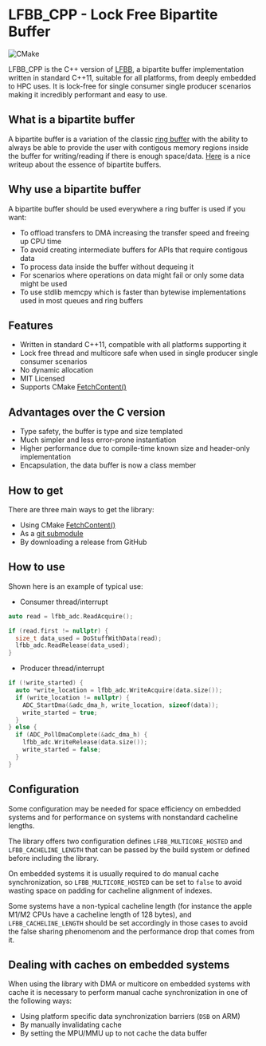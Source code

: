 # LFBB_CPP - Lock Free Bipartite Buffer
![CMake](https://github.com/DNedic/lfbb_cpp/actions/workflows/.github/workflows/cmake.yml/badge.svg)

LFBB_CPP is the C++ version of [LFBB](https://github.com/DNedic/lfbb), a bipartite buffer implementation written in standard C++11, suitable for all platforms, from deeply embedded to HPC uses. It is lock-free for single consumer single producer scenarios making it incredibly performant and easy to use.

## What is a bipartite buffer

A bipartite buffer is a variation of the classic [ring buffer](https://en.wikipedia.org/wiki/Circular_buffer) with the ability to always be able to provide the user with contigous memory regions inside the buffer for writing/reading if there is enough space/data.
[Here](https://www.codeproject.com/Articles/3479/The-Bip-Buffer-The-Circular-Buffer-with-a-Twist) is a nice writeup about the essence of bipartite buffers.

## Why use a bipartite buffer
A bipartite buffer should be used everywhere a ring buffer is used if you want:
* To offload transfers to DMA increasing the transfer speed and freeing up CPU time
* To avoid creating intermediate buffers for APIs that require contigous data
* To process data inside the buffer without dequeing it
* For scenarios where operations on data might fail or only some data might be used
* To use stdlib memcpy which is faster than bytewise implementations used in most queues and ring buffers

## Features
* Written in standard C++11, compatible with all platforms supporting it
* Lock free thread and multicore safe when used in single producer single consumer scenarios
* No dynamic allocation
* MIT Licensed
* Supports CMake [FetchContent()](https://cmake.org/cmake/help/latest/module/FetchContent.html)

## Advantages over the C version
* Type safety, the buffer is type and size templated
* Much simpler and less error-prone instantiation
* Higher performance due to compile-time known size and header-only implementation
* Encapsulation, the data buffer is now a class member

## How to get
There are three main ways to get the library:
* Using CMake [FetchContent()](https://cmake.org/cmake/help/latest/module/FetchContent.html)
* As a [git submodule](https://git-scm.com/book/en/v2/Git-Tools-Submodules)
* By downloading a release from GitHub

## How to use
Shown here is an example of typical use:
* Consumer thread/interrupt
```cpp
auto read = lfbb_adc.ReadAcquire();

if (read.first != nullptr) {
  size_t data_used = DoStuffWithData(read);
  lfbb_adc.ReadRelease(data_used);
}
```

* Producer thread/interrupt
```cpp
if (!write_started) {
  auto *write_location = lfbb_adc.WriteAcquire(data.size());
  if (write_location != nullptr) {
    ADC_StartDma(&adc_dma_h, write_location, sizeof(data));
    write_started = true;
  }
} else {
  if (ADC_PollDmaComplete(&adc_dma_h) {
    lfbb_adc.WriteRelease(data.size());
    write_started = false;
  }
}
```

## Configuration
Some configuration may be needed for space efficiency on embedded systems and for performance on systems with nonstandard cacheline lengths.

The library offers two configuration defines ```LFBB_MULTICORE_HOSTED``` and ```LFBB_CACHELINE_LENGTH``` that can be passed by the build system or defined before including the library.

On embedded systems it is usually required to do manual cache synchronization, so ```LFBB_MULTICORE_HOSTED``` can be set to ```false``` to avoid wasting space on padding for cacheline alignment of indexes.

Some systems have a non-typical cacheline length (for instance the apple M1/M2 CPUs have a cacheline length of 128 bytes), and ```LFBB_CACHELINE_LENGTH``` should be set accordingly in those cases to avoid the false sharing phenomenom and the performance drop that comes from it.

## Dealing with caches on embedded systems
When using the library with DMA or multicore on embedded systems with cache it is necessary to perform manual cache synchronization in one of the following ways:
* Using platform specific data synchronization barriers (```DSB``` on ARM)
* By manually invalidating cache
* By setting the MPU/MMU up to not cache the data buffer
